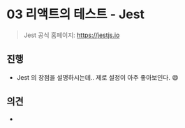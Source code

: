 # 03 리액트의 테스트 - Jest

> Jest 공식 홈페이지: https://jestjs.io

## 진행

* Jest 의 장점을 설명하시는데.. 제로 설정이 아주 좋아보인다. 😄




## 의견

* 

